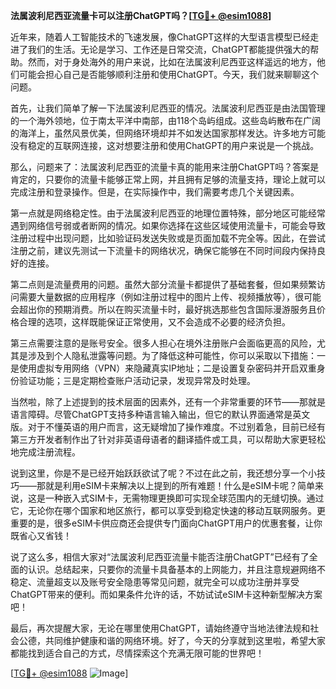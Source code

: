**法属波利尼西亚流量卡可以注册ChatGPT吗？[[TG💪+ @esim1088](https://t.me/s/esim1088)]**

近年来，随着人工智能技术的飞速发展，像ChatGPT这样的大型语言模型已经走进了我们的生活。无论是学习、工作还是日常交流，ChatGPT都能提供强大的帮助。然而，对于身处海外的用户来说，比如在法属波利尼西亚这样遥远的地方，他们可能会担心自己是否能够顺利注册和使用ChatGPT。今天，我们就来聊聊这个问题。

首先，让我们简单了解一下法属波利尼西亚的情况。法属波利尼西亚是由法国管理的一个海外领地，位于南太平洋中南部，由118个岛屿组成。这些岛屿散布在广阔的海洋上，虽然风景优美，但网络环境却并不如发达国家那样发达。许多地方可能没有稳定的互联网连接，这对想要注册和使用ChatGPT的用户来说是一个挑战。

那么，问题来了：法属波利尼西亚的流量卡真的能用来注册ChatGPT吗？答案是肯定的，只要你的流量卡能够正常上网，并且拥有足够的流量支持，理论上就可以完成注册和登录操作。但是，在实际操作中，我们需要考虑几个关键因素。

第一点就是网络稳定性。由于法属波利尼西亚的地理位置特殊，部分地区可能经常遇到网络信号弱或者断网的情况。如果你选择在这些区域使用流量卡，可能会导致注册过程中出现问题，比如验证码发送失败或是页面加载不完全等。因此，在尝试注册之前，建议先测试一下流量卡的网络状况，确保它能够在不同时间段内保持良好的连接。

第二点则是流量费用的问题。虽然大部分流量卡都提供了基础套餐，但如果频繁访问需要大量数据的应用程序（例如注册过程中的图片上传、视频播放等），很可能会超出你的预期消费。所以在购买流量卡时，最好挑选那些包含国际漫游服务且价格合理的选项，这样既能保证正常使用，又不会造成不必要的经济负担。

第三点需要注意的是账号安全。很多人担心在境外注册账户会面临更高的风险，尤其是涉及到个人隐私泄露等问题。为了降低这种可能性，你可以采取以下措施：一是使用虚拟专用网络（VPN）来隐藏真实IP地址；二是设置复杂密码并开启双重身份验证功能；三是定期检查账户活动记录，发现异常及时处理。

当然啦，除了上述提到的技术层面的因素外，还有一个非常重要的环节——那就是语言障碍。尽管ChatGPT支持多种语言输入输出，但它的默认界面通常是英文版。对于不懂英语的用户而言，这无疑增加了操作难度。不过别着急，目前已经有第三方开发者制作出了针对非英语母语者的翻译插件或工具，可以帮助大家更轻松地完成注册流程。

说到这里，你是不是已经开始跃跃欲试了呢？不过在此之前，我还想分享一个小技巧——那就是利用eSIM卡来解决以上提到的所有难题！什么是eSIM卡呢？简单来说，这是一种嵌入式SIM卡，无需物理更换即可实现全球范围内的无缝切换。通过它，无论你在哪个国家和地区旅行，都可以享受到稳定快速的移动互联网服务。更重要的是，很多eSIM卡供应商还会提供专门面向ChatGPT用户的优惠套餐，让你既省心又省钱！

说了这么多，相信大家对“法属波利尼西亚流量卡能否注册ChatGPT”已经有了全面的认识。总结起来，只要你的流量卡具备基本的上网能力，并且注意规避网络不稳定、流量超支以及账号安全隐患等常见问题，就完全可以成功注册并享受ChatGPT带来的便利。而如果条件允许的话，不妨试试eSIM卡这种新型解决方案吧！

最后，再次提醒大家，无论在哪里使用ChatGPT，请始终遵守当地法律法规和社会公德，共同维护健康和谐的网络环境。好了，今天的分享就到这里啦，希望大家都能找到适合自己的方式，尽情探索这个充满无限可能的世界吧！

[[TG💪+ @esim1088](https://t.me/s/esim1088) ![Image](https://i.postimg.cc/4NQfJmqS/Snipaste-2025-05-13-00-14-12.png)]